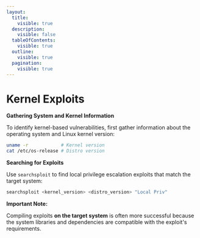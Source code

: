 ```yaml
---
layout:
  title:
    visible: true
  description:
    visible: false
  tableOfContents:
    visible: true
  outline:
    visible: true
  pagination:
    visible: true
---
```


# Kernel Exploits

**Gathering System and Kernel Information**

To identify kernel-based vulnerabilities, first gather information about the operating system and Linux kernel version:

```bash
uname -r            # Kernel version
cat /etc/os-release # Distro version
```

**Searching for Exploits**

Use `searchsploit` to find local privilege escalation exploits that match the target system:

```bash
searchsploit <kernel_version> <distro_version> "Local Priv"
```

**Important Note:**

Compiling exploits **on the target system** is often more successful because the system libraries and dependencies are compatible with the exploit's requirements.
